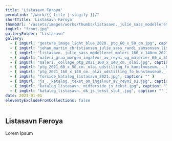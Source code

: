 ```yaml
---
title: 'Listasavn Færoya'
permalink: "/work/{{ title | slugify }}/"
shortTitle: 'Listasavn Færoya'
thumbUrl: '/assets/images/works/thumbs/listasavn._julie_sass_modelleret_maleri_160_x_140cm_2021_ingalvur_av_reyni_kurpaaei_1961_0.jpg'
imgUrl: "front.jpg"
galleryFolder: "Listasavn"
gallery:
  - { imgUrl: "gesture_image_light_blue_2020._ptg_60_x_50_cm.jpg", caption: "" }
  - { imgUrl: "johan_martin_christiansen_julie_sass_randi_samsonsen_listasavn_2021.jpg", caption: "" }
  - { imgUrl: "listasavn._julie_sass_modelleret_maleri_160_x_140cm_2021_ingalvur_av_reyni_kurpaaei_1961_0.jpg", caption: "" }
  - { imgUrl: "maleri_graa_morgen_ingalvur_av_reyni_og_malerier_60_x_50_hhv_blue_gesture_2020_og_untitled_space_gesture_2021.jpg", caption: "" }
  - { imgUrl: "maleri._collage_ptg_2021_160_x_140_cm._olai.jpg", caption: "" }
  - { imgUrl: "ptg_2021_60_x_50_cm._olai_udstilling_fo_kunstmuseum._-_kopi.jpg", caption: "" }
  - { imgUrl: "ptg_2021_160_x_140_cm._olai_udstilling_fo_kunstmuseum._-_kopi.jpg", caption: "" }
  - { imgUrl: "forside_katalog_listasavn_2021.jpg", caption: "" }  
  - { imgUrl: "js_._katalog._tekst_om_ingalvur_av_reyni_s1.jpg", caption: "" }
  - { imgUrl: "katalog_listasavn._midterside_js_tekst.jpg", caption: "" }  
  - { imgUrl: "katalog_listasavn._dk_js_tekst_slut_.jpg", caption: "" }
date: 2023-01-01
eleventyExcludeFromCollections: false
---
```



<h2>Listasavn Færoya</h2>
<p>Lorem Ipsum</p>